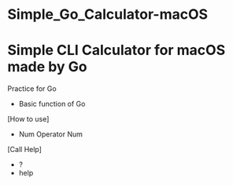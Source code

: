 # Simple_Go_Calculator-macOS
Simple CLI Calculator for macOS made by Go
====================
Practice for Go
- Basic function of Go

[How to use]
- Num Operator Num

[Call Help]
- ?
- help
